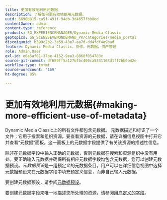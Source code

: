 ```yaml
---
title: 更加有效地利用元数据
description: 了解如何更有效地使用元数据。
uuid: 6690b815-ca5f-491f-94eb-3d4657fbb8ed
contentOwner: admin
content-type: reference
products: SG_EXPERIENCEMANAGER/Dynamic-Media-Classic
geptopics: SG_SCENESEVENONDEMAND_PK/categories/media_portal
discoiquuid: b399c2b2-3e59-43e7-aa7d-dd4fdf4e9bad
feature: Dynamic Media Classic，协作，元数据，资产管理
role: Admin,User
exl-id: e6a5af61-37be-4152-9ea3-8868f054783c
source-git-commit: df689ff5a127bfbc400ca5331168d1ff7bb0b42e
workflow-type: tm+mt
source-wordcount: '169'
ht-degree: 85%

---
```


# 更加有效地利用元数据{#making-more-efficient-use-of-metadata}

Dynamic Media Classic上的所有文件都包含元数据。 元数据描述和标识了一个文件；它用于搜索和组织资源。要查看资源的元数据，请在详细信息视图中打开它并查看“元数据”面板。这一面板上的元数据字段提供了有关该资源的描述性信息。

除非在元数据字段中输入正确的元数据，否则元数据在搜索和资源组织中没有用处。要正确输入元数据并确保所有相应元数据字段均包含元数据，您可以创建元数据预设。*元数据预设*&#x200B;是一组预定义的元数据条目。用户可以在详细信息视图中选择元数据预设来在元数据字段中填充预定义信息，而非自己输入元数据。

要创建元数据预设，请参阅[元数据预设](application-setup.md#metadata_presets)。

要创建元数据字段来唯一地描述您所处理的资源，请参阅[用户定义的字段](application-setup.md#user_defined_fields)。

